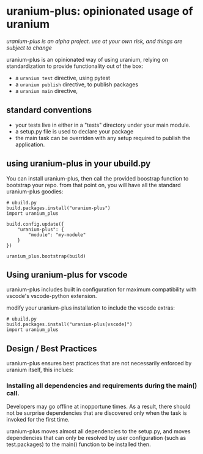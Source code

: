 # uranium-plus: opinionated usage of uranium

*uranium-plus is an alpha project. use at your own risk, and things are subject to change*

uranium-plus is an opinionated way of using uranium,
relying on standardization to provide functionality out of the box:

* a `uranium test` directive, using pytest
* a `uranium publish` directive, to publish packages
* a `uranium main` directive, 

## standard conventions

* your tests live in either in a "tests" directory under your main module.
* a setup.py file is used to declare your package
* the main task can be overriden with any setup required to publish the application.


## using uranium-plus in your ubuild.py

You can install uranium-plus, then call the provided boostrap function to bootstrap your repo. from that point on,
you will have all the standard uranium-plus goodies:

    # ubuild.py
    build.packages.install("uranium-plus")
    import uranium_plus

    build.config.update({
        "uranium-plus": {
            "module": "my-module"
        }
    })

    uranium_plus.bootstrap(build)


## Using uranium-plus for vscode

uranium-plus includes built in configuration for
maximum compatibility with vscode's vscode-python extension.

modify your uranium-plus installation to include the vscode extras:

    # ubuild.py
    build.packages.install("uranium-plus[vscode]")
    import uranium_plus

## Design / Best Practices

uranium-plus ensures best practices that are not necessarily enforced by uranium
itself, this inclues:

### Installing all dependencies and requirements during the main() call.

Developers may go offline at inopportune times. As a result, there should not
be surprise dependencies that are discovered only when the task is invoked for the 
first time.

uranium-plus moves almost all dependencies to the setup.py, and moves dependencies
that can only be resolved by user configuration (such as test.packages) to the main()
function to be installed then.